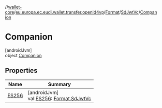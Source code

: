 //[wallet-core](../../../../../index.md)/[eu.europa.ec.eudi.wallet.transfer.openId4vp](../../../index.md)/[Format](../../index.md)/[SdJwtVc](../index.md)/[Companion](index.md)

# Companion

[androidJvm]\
object [Companion](index.md)

## Properties

| Name | Summary |
|---|---|
| [ES256](-e-s256.md) | [androidJvm]<br>val [ES256](-e-s256.md): [Format.SdJwtVc](../index.md) |
